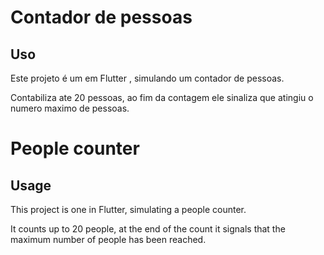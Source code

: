 # Contador de pessoas

## Uso

Este projeto é um em Flutter , simulando um contador de pessoas.

Contabiliza ate 20 pessoas, ao fim da contagem ele sinaliza que atingiu o numero maximo de pessoas.

# People counter

## Usage

This project is one in Flutter, simulating a people counter.

It counts up to 20 people, at the end of the count it signals that the maximum number of people has been reached.
